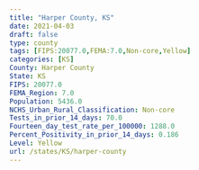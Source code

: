 ```yaml
---
title: "Harper County, KS"
date: 2021-04-03
draft: false
type: county
tags: [FIPS:20077.0,FEMA:7.0,Non-core,Yellow]
categories: [KS]
County: Harper County
State: KS
FIPS: 20077.0
FEMA_Region: 7.0
Population: 5436.0
NCHS_Urban_Rural_Classification: Non-core
Tests_in_prior_14_days: 70.0
Fourteen_day_test_rate_per_100000: 1288.0
Percent_Positivity_in_prior_14_days: 0.186
Level: Yellow
url: /states/KS/harper-county
---
```



